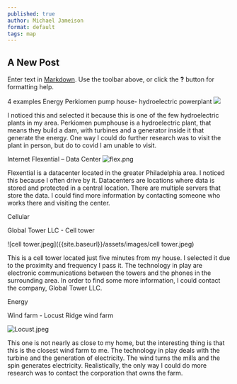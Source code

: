 ```yaml
---
published: true
author: Michael Jameison
format: default
tags: map
---
```

## A New Post

Enter text in [Markdown](http://daringfireball.net/projects/markdown/). Use the toolbar above, or click the **?** button for formatting help.

4 examples
Energy
Perkiomen pump house- hydroelectric powerplant
![]({{site.baseurl}}/assets/images/DAM.jpg)

I noticed this and selected it because this is one of the few hydroelectric plants in my area. Perkiomen pumphouse is a hydroelectric plant, that means they build a dam, with turbines and a generator inside it that generate the energy. One way I could do further research was to visit the plant in person, but do to covid I am unable to visit.

Internet
Flexential – Data Center
![flex.png]({{site.baseurl}}/assets/images/flex.png)

Flexential is a datacenter located in the greater Philadelphia area. I noticed this because I often drive by it. Datacenters are locations where data is stored and protected in a central location. There are multiple servers that store the data. I could find more information by contacting someone who works there and visiting the center.

Cellular

Global Tower LLC - Cell tower

![cell tower.jpeg]({{site.baseurl}}/assets/images/cell tower.jpeg)


This is a cell tower located just five minutes from my house. I selected it due to the proximity and frequency I pass it.  The technology in play are electronic communications between the towers and the phones in the surrounding area. In order to find some more information, I could contact the company, Global Tower LLC.

Energy

Wind farm - Locust Ridge wind farm


![Locust.jpeg]({{site.baseurl}}/assets/images/Locust.jpeg)


This one is not nearly as close to my home, but the interesting thing is that this is the closest wind farm to me. The technology in play deals with the turbine and the generation of electricity. The wind turns the mills and the spin generates electricity. Realistically, the only way I could do more research was to contact the corporation that owns the farm.
